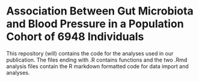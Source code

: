 # Association Between Gut Microbiota and Blood Pressure in a Population Cohort of 6948 Individuals

This repository (will) contains the code for the analyses used in our publication. The files ending with .R contains functions and the two .Rmd analysis files contain the R markdown formatted code for data import and analyses.

